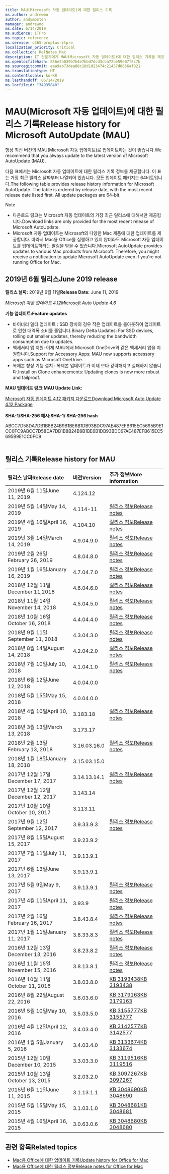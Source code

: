 ```yaml
---
title: MAU(Microsoft 자동 업데이트)에 대한 릴리스 기록
ms.author: andrewmo
author: andymosten
manager: andrewmo
ms.date: 6/14/2019
ms.audience: ITPro
ms.topic: reference
ms.service: o365-proplus-itpro
localization_priority: Critical
ms.collection: RelNotes_Mac
description: IT 전문가에게 MAU(Microsoft 자동 업데이트)에 대한 릴리스 기록을 제공합니다.
ms.openlocfilehash: 856e2a039b7b4e7bbd7dcd3cba72be59e07f8c7b
ms.sourcegitcommit: eaa9ab73dea88c18d1d23474c21457d8656af821
ms.translationtype: HT
ms.contentlocale: ko-KR
ms.lasthandoff: 06/14/2019
ms.locfileid: "34935840"
---
```

# <a name="release-history-for-microsoft-autoupdate-mau"></a><span data-ttu-id="9ac5d-103">MAU(Microsoft 자동 업데이트)에 대한 릴리스 기록</span><span class="sxs-lookup"><span data-stu-id="9ac5d-103">Release history for Microsoft AutoUpdate (MAU)</span></span>
 
<span data-ttu-id="9ac5d-104">항상 최신 버전의 MAU(Microsoft 자동 업데이트)로 업데이트하는 것이 좋습니다.</span><span class="sxs-lookup"><span data-stu-id="9ac5d-104">We recommend that you always update to the latest version of Microsoft AutoUpdate (MAU).</span></span>

<span data-ttu-id="9ac5d-p101">다음 표에서는 Microsoft 자동 업데이트에 대한 릴리스 기록 정보를 제공합니다. 이 표는 가장 최근 릴리스 날짜부터 나열되어 있습니다. 모든 업데이트 패키지는 64비트입니다.</span><span class="sxs-lookup"><span data-stu-id="9ac5d-p101">The following table provides release history information for Microsoft AutoUpdate. The table is ordered by release date, with the most recent release date listed first. All update packages are 64-bit.</span></span>


> [!NOTE]
> 
> - <span data-ttu-id="9ac5d-108">다운로드 링크는 Microsoft 자동 업데이트의 가장 최근 릴리스에 대해서만 제공됩니다.</span><span class="sxs-lookup"><span data-stu-id="9ac5d-108">Download links are only provided for the most recent release of Microsoft AutoUpdate.</span></span>
> - <span data-ttu-id="9ac5d-p102">Microsoft 자동 업데이트는 Microsoft의 다양한 Mac 제품에 대한 업데이트를 제공합니다. 따라서 Mac용 Office를 실행하고 있지 않더라도 Microsoft 자동 업데이트를 업데이트하라는 알림을 받을 수 있습니다.</span><span class="sxs-lookup"><span data-stu-id="9ac5d-p102">Microsoft AutoUpdate provides updates to various Mac products from Microsoft. Therefore, you might receive a notification to update Microsoft AutoUpdate even if you're not running Office for Mac.</span></span>
  
## <a name="june-2019-release"></a><span data-ttu-id="9ac5d-111">2019년 6월 릴리스</span><span class="sxs-lookup"><span data-stu-id="9ac5d-111">June 2019 release</span></span>

<span data-ttu-id="9ac5d-112">**릴리스 날짜:** 2019년 6월 11일</span><span class="sxs-lookup"><span data-stu-id="9ac5d-112">**Release Date:** June 11, 2019</span></span>

<span data-ttu-id="9ac5d-113">*Microsoft 자동 업데이트 4.12*</span><span class="sxs-lookup"><span data-stu-id="9ac5d-113">*Microsoft Auto Update 4.6*</span></span>

 <span data-ttu-id="9ac5d-114">**기능 업데이트:**</span><span class="sxs-lookup"><span data-stu-id="9ac5d-114">**Feature updates**</span></span>

- <span data-ttu-id="9ac5d-115">바이너리 델타 업데이트 : SSD 장치의 경우 작은 업데이트를 롤아웃하여 업데이트로 인한 대역폭 소비를 줄입니다.</span><span class="sxs-lookup"><span data-stu-id="9ac5d-115">Binary Delta Updates: For SSD devices, rolling out smaller updates, thereby reducing the bandwidth consumption due to updates.</span></span>
- <span data-ttu-id="9ac5d-116">액세서리 앱 지원: 이제 MAU에서 Microsoft OneDrive와 같은 액세서리 앱을 지원합니다.</span><span class="sxs-lookup"><span data-stu-id="9ac5d-116">Support for Accessory Apps: MAU now supports accessory apps such as Microsoft OneDrive.</span></span>
- <span data-ttu-id="9ac5d-117">복제본 향상 기능 설치 : 복제본 업데이트가 이제 보다 강력해지고 실패하지 않습니다.</span><span class="sxs-lookup"><span data-stu-id="9ac5d-117">Install on Clone enhancements: Updating clones is now more robust and failproof.</span></span>

<span data-ttu-id="9ac5d-118">**MAU 업데이트 링크:**</span><span class="sxs-lookup"><span data-stu-id="9ac5d-118">**MAU Update Link:**</span></span>

[<span data-ttu-id="9ac5d-119">Microsoft 자동 업데이트 4.12 패키지 다운로드</span><span class="sxs-lookup"><span data-stu-id="9ac5d-119">Download Microsoft Auto Update 4.12 Package</span></span>](https://officecdn.microsoft.com/pr/C1297A47-86C4-4C1F-97FA-950631F94777/MacAutoupdate/Microsoft_AutoUpdate_4.12.19060901_Updater.pkg)<br/>
<br/>
<span data-ttu-id="9ac5d-120">**SHA-1/SHA-256 해시:**</span><span class="sxs-lookup"><span data-stu-id="9ac5d-120">**SHA-1/ SHA-256 hash**</span></span>

<span data-ttu-id="9ac5d-121">ABCC7D58DA7DB1B8B24B9B1BE6B1DB93BDC97AE487EFB615EC5695B9E1CC0FC9</span><span class="sxs-lookup"><span data-stu-id="9ac5d-121">ABCC7D58DA7DB1B8B24B9B1BE6B1DB93BDC97AE487EFB615EC5695B9E1CC0FC9</span></span>
<br/><br/>

## <a name="release-history"></a><span data-ttu-id="9ac5d-122">릴리스 기록</span><span class="sxs-lookup"><span data-stu-id="9ac5d-122">Release history for MAU</span></span>

|<span data-ttu-id="9ac5d-123">**릴리스 날짜**</span><span class="sxs-lookup"><span data-stu-id="9ac5d-123">**Release date**</span></span>|<span data-ttu-id="9ac5d-124">**버전**</span><span class="sxs-lookup"><span data-stu-id="9ac5d-124">**Version**</span></span>|<span data-ttu-id="9ac5d-125">**추가 정보**</span><span class="sxs-lookup"><span data-stu-id="9ac5d-125">**More information**</span></span>||
|:-----|:-----|:-----|:-----|
|<span data-ttu-id="9ac5d-126">2019년 6월 11일</span><span class="sxs-lookup"><span data-stu-id="9ac5d-126">June 11, 2019</span></span> <br/>|<span data-ttu-id="9ac5d-127">4.12</span><span class="sxs-lookup"><span data-stu-id="9ac5d-127">4.12</span></span> <br/> |  <br/> ||
|<span data-ttu-id="9ac5d-128">2019년 5월 14일</span><span class="sxs-lookup"><span data-stu-id="9ac5d-128">May 14, 2019</span></span> <br/>|<span data-ttu-id="9ac5d-129">4.11</span><span class="sxs-lookup"><span data-stu-id="9ac5d-129">4-11</span></span> <br/> | [<span data-ttu-id="9ac5d-130">릴리스 정보</span><span class="sxs-lookup"><span data-stu-id="9ac5d-130">Release notes</span></span>](release-notes-office-for-mac.md#May-2019-release) <br/> | <br/> |
|<span data-ttu-id="9ac5d-131">2019년 4월 16일</span><span class="sxs-lookup"><span data-stu-id="9ac5d-131">April 16, 2019</span></span> <br/>|<span data-ttu-id="9ac5d-132">4.10</span><span class="sxs-lookup"><span data-stu-id="9ac5d-132">4.10</span></span> <br/> | [<span data-ttu-id="9ac5d-133">릴리스 정보</span><span class="sxs-lookup"><span data-stu-id="9ac5d-133">Release notes</span></span>](release-notes-office-for-mac.md#April-2019-release) <br/> |<br/> |
|<span data-ttu-id="9ac5d-134">2019년 3월 14일</span><span class="sxs-lookup"><span data-stu-id="9ac5d-134">March 14, 2019</span></span> <br/>|<span data-ttu-id="9ac5d-135">4.9.0</span><span class="sxs-lookup"><span data-stu-id="9ac5d-135">4.9.0</span></span> <br/> | [<span data-ttu-id="9ac5d-136">릴리스 정보</span><span class="sxs-lookup"><span data-stu-id="9ac5d-136">Release notes</span></span>](release-notes-office-for-mac.md#march-2019-release) <br/> | <br/> |
|<span data-ttu-id="9ac5d-137">2019년 2월 26일</span><span class="sxs-lookup"><span data-stu-id="9ac5d-137">February 26, 2019</span></span> <br/>|<span data-ttu-id="9ac5d-138">4.8.0</span><span class="sxs-lookup"><span data-stu-id="9ac5d-138">4.8.0</span></span> <br/> | [<span data-ttu-id="9ac5d-139">릴리스 정보</span><span class="sxs-lookup"><span data-stu-id="9ac5d-139">Release notes</span></span>](release-notes-office-for-mac.md#january-2019-release) <br/> |<br/> |
|<span data-ttu-id="9ac5d-140">2019년 1월 16일</span><span class="sxs-lookup"><span data-stu-id="9ac5d-140">January 16, 2019</span></span> <br/>|<span data-ttu-id="9ac5d-141">4.7.0</span><span class="sxs-lookup"><span data-stu-id="9ac5d-141">4.7.0</span></span> <br/> | [<span data-ttu-id="9ac5d-142">릴리스 정보</span><span class="sxs-lookup"><span data-stu-id="9ac5d-142">Release notes</span></span>](release-notes-office-for-mac.md#january-2019-release) <br/> | |
|<span data-ttu-id="9ac5d-143">2018년 12월 11일</span><span class="sxs-lookup"><span data-stu-id="9ac5d-143">December 11,2018</span></span> <br/>|<span data-ttu-id="9ac5d-144">4.6.0</span><span class="sxs-lookup"><span data-stu-id="9ac5d-144">4.6.0</span></span> <br/> | [<span data-ttu-id="9ac5d-145">릴리스 정보</span><span class="sxs-lookup"><span data-stu-id="9ac5d-145">Release notes</span></span>](release-notes-office-for-mac.md#december-2018-release) <br/> ||
|<span data-ttu-id="9ac5d-146">2018년 11월 14일</span><span class="sxs-lookup"><span data-stu-id="9ac5d-146">November 14, 2018</span></span> <br/> |<span data-ttu-id="9ac5d-147">4.5.0</span><span class="sxs-lookup"><span data-stu-id="9ac5d-147">4.5.0</span></span> <br/> |[<span data-ttu-id="9ac5d-148">릴리스 정보</span><span class="sxs-lookup"><span data-stu-id="9ac5d-148">Release notes</span></span>](release-notes-office-for-mac.md#november-2018-release) <br/> | |
|<span data-ttu-id="9ac5d-149">2018년 10월 16일</span><span class="sxs-lookup"><span data-stu-id="9ac5d-149">October 16, 2018</span></span> <br/> |<span data-ttu-id="9ac5d-150">4.4.0</span><span class="sxs-lookup"><span data-stu-id="9ac5d-150">4.4.0</span></span> <br/> |[<span data-ttu-id="9ac5d-151">릴리스 정보</span><span class="sxs-lookup"><span data-stu-id="9ac5d-151">Release notes</span></span>](release-notes-office-for-mac.md#october-2018-release) <br/> | |
|<span data-ttu-id="9ac5d-152">2018년 9월 11일</span><span class="sxs-lookup"><span data-stu-id="9ac5d-152">September 11, 2018</span></span>  <br/> |<span data-ttu-id="9ac5d-153">4.3.0</span><span class="sxs-lookup"><span data-stu-id="9ac5d-153">4.3.0</span></span>  <br/> |[<span data-ttu-id="9ac5d-154">릴리스 정보</span><span class="sxs-lookup"><span data-stu-id="9ac5d-154">Release notes</span></span>](release-notes-office-for-mac.md#september-2018-release) <br/> | |
|<span data-ttu-id="9ac5d-155">2018년 8월 14일</span><span class="sxs-lookup"><span data-stu-id="9ac5d-155">August 14, 2018</span></span>  <br/> |<span data-ttu-id="9ac5d-156">4.2.0</span><span class="sxs-lookup"><span data-stu-id="9ac5d-156">4.2.0</span></span>  <br/> |[<span data-ttu-id="9ac5d-157">릴리스 정보</span><span class="sxs-lookup"><span data-stu-id="9ac5d-157">Release notes</span></span>](release-notes-office-for-mac.md#august-2018-release) <br/> | |
|<span data-ttu-id="9ac5d-158">2018년 7월 10일</span><span class="sxs-lookup"><span data-stu-id="9ac5d-158">July 10, 2018</span></span>  <br/> |<span data-ttu-id="9ac5d-159">4.1.0</span><span class="sxs-lookup"><span data-stu-id="9ac5d-159">4.1.0</span></span>  <br/> |[<span data-ttu-id="9ac5d-160">릴리스 정보</span><span class="sxs-lookup"><span data-stu-id="9ac5d-160">Release notes</span></span>](release-notes-office-for-mac.md#july-2018-release) <br/> | |
|<span data-ttu-id="9ac5d-161">2018년 6월 12일</span><span class="sxs-lookup"><span data-stu-id="9ac5d-161">June 12, 2018</span></span>  <br/> |<span data-ttu-id="9ac5d-162">4.0.0</span><span class="sxs-lookup"><span data-stu-id="9ac5d-162">4.0.0</span></span>  <br/> |||
|<span data-ttu-id="9ac5d-163">2018년 5월 15일</span><span class="sxs-lookup"><span data-stu-id="9ac5d-163">May 15, 2018</span></span>  <br/> |<span data-ttu-id="9ac5d-164">4.0.0</span><span class="sxs-lookup"><span data-stu-id="9ac5d-164">4.0.0</span></span>  <br/> |||
|<span data-ttu-id="9ac5d-165">2018년 4월 10일</span><span class="sxs-lookup"><span data-stu-id="9ac5d-165">April 10, 2018</span></span>  <br/> |<span data-ttu-id="9ac5d-166">3.18</span><span class="sxs-lookup"><span data-stu-id="9ac5d-166">3.18</span></span>  <br/> |[<span data-ttu-id="9ac5d-167">릴리스 정보</span><span class="sxs-lookup"><span data-stu-id="9ac5d-167">Release notes</span></span>](release-notes-office-for-mac.md#april-2018-release) <br/> ||
|<span data-ttu-id="9ac5d-168">2018년 3월 13일</span><span class="sxs-lookup"><span data-stu-id="9ac5d-168">March 13, 2018</span></span>  <br/> |<span data-ttu-id="9ac5d-169">3.17</span><span class="sxs-lookup"><span data-stu-id="9ac5d-169">3.17</span></span>  <br/> |||
|<span data-ttu-id="9ac5d-170">2018년 2월 13일</span><span class="sxs-lookup"><span data-stu-id="9ac5d-170">February 13, 2018</span></span>  <br/> |<span data-ttu-id="9ac5d-171">3.16.0</span><span class="sxs-lookup"><span data-stu-id="9ac5d-171">3.16.0</span></span>  <br/> |[<span data-ttu-id="9ac5d-172">릴리스 정보</span><span class="sxs-lookup"><span data-stu-id="9ac5d-172">Release notes</span></span>](release-notes-office-for-mac.md#february-2018-release) <br/> | <br/> |
|<span data-ttu-id="9ac5d-173">2018년 1월 18일</span><span class="sxs-lookup"><span data-stu-id="9ac5d-173">January 18, 2018</span></span>  <br/> |<span data-ttu-id="9ac5d-174">3.15.0</span><span class="sxs-lookup"><span data-stu-id="9ac5d-174">3.15.0</span></span>  <br/> |<br/> |
|<span data-ttu-id="9ac5d-175">2017년 12월 17일</span><span class="sxs-lookup"><span data-stu-id="9ac5d-175">December 17, 2017</span></span>  <br/> |<span data-ttu-id="9ac5d-176">3.14.1</span><span class="sxs-lookup"><span data-stu-id="9ac5d-176">3.14.1</span></span>  <br/> |[<span data-ttu-id="9ac5d-177">릴리스 정보</span><span class="sxs-lookup"><span data-stu-id="9ac5d-177">Release notes</span></span>](release-notes-office-for-mac.md#december-2017-release) <br/> | <br/> |
|<span data-ttu-id="9ac5d-178">2017년 12월 12일</span><span class="sxs-lookup"><span data-stu-id="9ac5d-178">December 12, 2017</span></span>  <br/> |<span data-ttu-id="9ac5d-179">3.14</span><span class="sxs-lookup"><span data-stu-id="9ac5d-179">3.14</span></span>  <br/> ||  <br/> |
|<span data-ttu-id="9ac5d-180">2017년 10월 10일</span><span class="sxs-lookup"><span data-stu-id="9ac5d-180">October 10, 2017</span></span>  <br/> |<span data-ttu-id="9ac5d-181">3.11</span><span class="sxs-lookup"><span data-stu-id="9ac5d-181">3.11</span></span>  <br/> ||<br/> |
|<span data-ttu-id="9ac5d-182">2017년 9월 12일</span><span class="sxs-lookup"><span data-stu-id="9ac5d-182">September 12, 2017</span></span>  <br/> |<span data-ttu-id="9ac5d-183">3.9.3</span><span class="sxs-lookup"><span data-stu-id="9ac5d-183">3.9.3</span></span>  <br/> |[<span data-ttu-id="9ac5d-184">릴리스 정보</span><span class="sxs-lookup"><span data-stu-id="9ac5d-184">Release notes</span></span>](release-notes-office-for-mac.md#september-2017-release) <br/> |<br/> |
|<span data-ttu-id="9ac5d-185">2017년 8월 15일</span><span class="sxs-lookup"><span data-stu-id="9ac5d-185">August 15, 2017</span></span>  <br/> |<span data-ttu-id="9ac5d-186">3.9.2</span><span class="sxs-lookup"><span data-stu-id="9ac5d-186">3.9.2</span></span>  <br/> || <br/> |
|<span data-ttu-id="9ac5d-187">2017년 7월 11일</span><span class="sxs-lookup"><span data-stu-id="9ac5d-187">July 11, 2017</span></span>  <br/> |<span data-ttu-id="9ac5d-188">3.9.1</span><span class="sxs-lookup"><span data-stu-id="9ac5d-188">3.9.1</span></span>  <br/> || <br/> |
|<span data-ttu-id="9ac5d-189">2017년 6월 13일</span><span class="sxs-lookup"><span data-stu-id="9ac5d-189">June 13, 2017</span></span>  <br/> |<span data-ttu-id="9ac5d-190">3.9.1</span><span class="sxs-lookup"><span data-stu-id="9ac5d-190">3.9.1</span></span>  <br/> || <br/> |
|<span data-ttu-id="9ac5d-191">2017년 5월 9일</span><span class="sxs-lookup"><span data-stu-id="9ac5d-191">May 9, 2017</span></span>  <br/> |<span data-ttu-id="9ac5d-192">3.9.1</span><span class="sxs-lookup"><span data-stu-id="9ac5d-192">3.9.1</span></span>  <br/> |[<span data-ttu-id="9ac5d-193">릴리스 정보</span><span class="sxs-lookup"><span data-stu-id="9ac5d-193">Release notes</span></span>](release-notes-office-for-mac.md#may-2017-release) <br/> | <br/> |
|<span data-ttu-id="9ac5d-194">2017년 4월 11일</span><span class="sxs-lookup"><span data-stu-id="9ac5d-194">April 11, 2017</span></span>  <br/> |<span data-ttu-id="9ac5d-195">3.9</span><span class="sxs-lookup"><span data-stu-id="9ac5d-195">3.9</span></span>  <br/> |[<span data-ttu-id="9ac5d-196">릴리스 정보</span><span class="sxs-lookup"><span data-stu-id="9ac5d-196">Release notes</span></span>](release-notes-office-for-mac.md#april-2017-release) <br/> |  <br/> |
|<span data-ttu-id="9ac5d-197">2017년 2월 16일</span><span class="sxs-lookup"><span data-stu-id="9ac5d-197">February 16, 2017</span></span>  <br/> |<span data-ttu-id="9ac5d-198">3.8.4</span><span class="sxs-lookup"><span data-stu-id="9ac5d-198">3.8.4</span></span>  <br/> |[<span data-ttu-id="9ac5d-199">릴리스 정보</span><span class="sxs-lookup"><span data-stu-id="9ac5d-199">Release notes</span></span>](release-notes-office-for-mac.md#february-2017-release) <br/> | <br/> |
|<span data-ttu-id="9ac5d-200">2017년 1월 11일</span><span class="sxs-lookup"><span data-stu-id="9ac5d-200">January 11, 2017</span></span>  <br/> |<span data-ttu-id="9ac5d-201">3.8.3</span><span class="sxs-lookup"><span data-stu-id="9ac5d-201">3.8.3</span></span>  <br/> |[<span data-ttu-id="9ac5d-202">릴리스 정보</span><span class="sxs-lookup"><span data-stu-id="9ac5d-202">Release notes</span></span>](release-notes-office-for-mac.md#january-2017-release) <br/> | <br/> |
|<span data-ttu-id="9ac5d-203">2016년 12월 13일</span><span class="sxs-lookup"><span data-stu-id="9ac5d-203">December 13, 2016</span></span>  <br/> |<span data-ttu-id="9ac5d-204">3.8.2</span><span class="sxs-lookup"><span data-stu-id="9ac5d-204">3.8.2</span></span>  <br/> |[<span data-ttu-id="9ac5d-205">릴리스 정보</span><span class="sxs-lookup"><span data-stu-id="9ac5d-205">Release notes</span></span>](release-notes-office-for-mac.md#december-2016-release) <br/> | <br/> |
|<span data-ttu-id="9ac5d-206">2016년 11월 15일</span><span class="sxs-lookup"><span data-stu-id="9ac5d-206">November 15, 2016</span></span>  <br/> |<span data-ttu-id="9ac5d-207">3.8.1</span><span class="sxs-lookup"><span data-stu-id="9ac5d-207">3.8.1</span></span>  <br/> |[<span data-ttu-id="9ac5d-208">릴리스 정보</span><span class="sxs-lookup"><span data-stu-id="9ac5d-208">Release notes</span></span>](release-notes-office-for-mac.md#november-2016-release) <br/> | <br/> |
|<span data-ttu-id="9ac5d-209">2016년 10월 11일</span><span class="sxs-lookup"><span data-stu-id="9ac5d-209">October 11, 2016</span></span>  <br/> |<span data-ttu-id="9ac5d-210">3.8.0</span><span class="sxs-lookup"><span data-stu-id="9ac5d-210">3.8.0</span></span>  <br/> |[<span data-ttu-id="9ac5d-211">KB 3193438</span><span class="sxs-lookup"><span data-stu-id="9ac5d-211">KB 3193438</span></span>](https://support.microsoft.com/kb/3193438) <br/> | <br/> |
|<span data-ttu-id="9ac5d-212">2016년 8월 22일</span><span class="sxs-lookup"><span data-stu-id="9ac5d-212">August 22, 2016</span></span>  <br/> |<span data-ttu-id="9ac5d-213">3.6.0</span><span class="sxs-lookup"><span data-stu-id="9ac5d-213">3.6.0</span></span>  <br/> |[<span data-ttu-id="9ac5d-214">KB 3179163</span><span class="sxs-lookup"><span data-stu-id="9ac5d-214">KB 3179163</span></span>](https://support.microsoft.com/kb/3179163) <br/> | <br/> |
|<span data-ttu-id="9ac5d-215">2016년 5월 10일</span><span class="sxs-lookup"><span data-stu-id="9ac5d-215">May 10, 2016</span></span>  <br/> |<span data-ttu-id="9ac5d-216">3.5.0</span><span class="sxs-lookup"><span data-stu-id="9ac5d-216">3.5.0</span></span>  <br/> |[<span data-ttu-id="9ac5d-217">KB 3155777</span><span class="sxs-lookup"><span data-stu-id="9ac5d-217">KB 3155777</span></span>](https://support.microsoft.com/kb/3155777) <br/> | <br/> |
|<span data-ttu-id="9ac5d-218">2016년 4월 12일</span><span class="sxs-lookup"><span data-stu-id="9ac5d-218">April 12, 2016</span></span>  <br/> |<span data-ttu-id="9ac5d-219">3.4.0</span><span class="sxs-lookup"><span data-stu-id="9ac5d-219">3.4.0</span></span>  <br/> |[<span data-ttu-id="9ac5d-220">KB 3142577</span><span class="sxs-lookup"><span data-stu-id="9ac5d-220">KB 3142577</span></span>](https://support.microsoft.com/kb/3142577) <br/> | <br/> |
|<span data-ttu-id="9ac5d-221">2016년 1월 5일</span><span class="sxs-lookup"><span data-stu-id="9ac5d-221">January 5, 2016</span></span>  <br/> |<span data-ttu-id="9ac5d-222">3.4.0</span><span class="sxs-lookup"><span data-stu-id="9ac5d-222">3.4.0</span></span>  <br/> |[<span data-ttu-id="9ac5d-223">KB 3133674</span><span class="sxs-lookup"><span data-stu-id="9ac5d-223">KB 3133674</span></span>](https://support.microsoft.com/kb/3133674) <br/> | <br/> |
|<span data-ttu-id="9ac5d-224">2015년 12월 10일</span><span class="sxs-lookup"><span data-stu-id="9ac5d-224">December 10, 2015</span></span>  <br/> |<span data-ttu-id="9ac5d-225">3.3.0</span><span class="sxs-lookup"><span data-stu-id="9ac5d-225">3.3.0</span></span>  <br/> |[<span data-ttu-id="9ac5d-226">KB 3119516</span><span class="sxs-lookup"><span data-stu-id="9ac5d-226">KB 3119516</span></span>](https://support.microsoft.com/kb/3119516) <br/> | <br/> |
|<span data-ttu-id="9ac5d-227">2015년 10월 13일</span><span class="sxs-lookup"><span data-stu-id="9ac5d-227">October 13, 2015</span></span>  <br/> |<span data-ttu-id="9ac5d-228">3.2.0</span><span class="sxs-lookup"><span data-stu-id="9ac5d-228">3.2.0</span></span>  <br/> |[<span data-ttu-id="9ac5d-229">KB 3097267</span><span class="sxs-lookup"><span data-stu-id="9ac5d-229">KB 3097267</span></span>](https://support.microsoft.com/kb/3097267) <br/> | <br/> |
|<span data-ttu-id="9ac5d-230">2015년 6월 11일</span><span class="sxs-lookup"><span data-stu-id="9ac5d-230">June 11, 2015</span></span>  <br/> |<span data-ttu-id="9ac5d-231">3.1.1</span><span class="sxs-lookup"><span data-stu-id="9ac5d-231">3.1.1</span></span>  <br/> |[<span data-ttu-id="9ac5d-232">KB 3048690</span><span class="sxs-lookup"><span data-stu-id="9ac5d-232">KB 3048690</span></span>](https://support.microsoft.com/kb/3048690) <br/> | <br/> |
|<span data-ttu-id="9ac5d-233">2015년 5월 15일</span><span class="sxs-lookup"><span data-stu-id="9ac5d-233">May 15, 2015</span></span>  <br/> |<span data-ttu-id="9ac5d-234">3.1.0</span><span class="sxs-lookup"><span data-stu-id="9ac5d-234">3.1.0</span></span>  <br/> |[<span data-ttu-id="9ac5d-235">KB 3048681</span><span class="sxs-lookup"><span data-stu-id="9ac5d-235">KB 3048681</span></span>](https://support.microsoft.com/kb/3048681) <br/> | <br/> |
|<span data-ttu-id="9ac5d-236">2015년 4월 16일</span><span class="sxs-lookup"><span data-stu-id="9ac5d-236">April 16, 2015</span></span>  <br/> |<span data-ttu-id="9ac5d-237">3.0.6</span><span class="sxs-lookup"><span data-stu-id="9ac5d-237">3.0.6</span></span>  <br/> |[<span data-ttu-id="9ac5d-238">KB 3048680</span><span class="sxs-lookup"><span data-stu-id="9ac5d-238">KB 3048680</span></span>](https://support.microsoft.com/kb/3048680) <br/> | <br/> |

## <a name="related-topics"></a><span data-ttu-id="9ac5d-239">관련 항목</span><span class="sxs-lookup"><span data-stu-id="9ac5d-239">Related topics</span></span>

- [<span data-ttu-id="9ac5d-240">Mac용 Office에 대한 업데이트 기록</span><span class="sxs-lookup"><span data-stu-id="9ac5d-240">Update history for Office for Mac</span></span>](update-history-office-for-mac.md)
- [<span data-ttu-id="9ac5d-241">Mac용 Office에 대한 릴리스 정보</span><span class="sxs-lookup"><span data-stu-id="9ac5d-241">Release notes for Office for Mac</span></span>](release-notes-office-for-mac.md) 